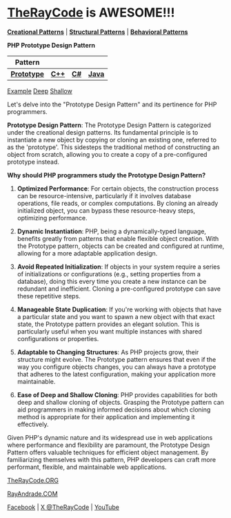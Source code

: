 # [TheRayCode](../../../README.md) is AWESOME!!!

**[Creational Patterns](../README.md)** | **[Structural Patterns](../../Structural/README.md)** | **[Behavioral Patterns](../../Behavioral/README.md)**

**PHP Prototype Design Pattern**

|Pattern|   |   |   |
|---|---|---|---|
|  [**Prototype**](README.md) | [**C++**](../../../CPP/Creational/Prototype/README.md) | [**C#**](../../../Csharp/Creational/Prototype/README.md) | [**Java**](../../../Java/Creational/Prototype/README.md) |

[Example](Example/README.md) [Deep](Deep/README.md) [Shallow](Shallow/README.md)

Let's delve into the "Prototype Design Pattern" and its pertinence for PHP programmers.

**Prototype Design Pattern**:
The Prototype Design Pattern is categorized under the creational design patterns. Its fundamental principle is to instantiate a new object by copying or cloning an existing one, referred to as the 'prototype'. This sidesteps the traditional method of constructing an object from scratch, allowing you to create a copy of a pre-configured prototype instead.

**Why should PHP programmers study the Prototype Design Pattern?**

1. **Optimized Performance**: For certain objects, the construction process can be resource-intensive, particularly if it involves database operations, file reads, or complex computations. By cloning an already initialized object, you can bypass these resource-heavy steps, optimizing performance.

2. **Dynamic Instantiation**: PHP, being a dynamically-typed language, benefits greatly from patterns that enable flexible object creation. With the Prototype pattern, objects can be created and configured at runtime, allowing for a more adaptable application design.

3. **Avoid Repeated Initialization**: If objects in your system require a series of initializations or configurations (e.g., setting properties from a database), doing this every time you create a new instance can be redundant and inefficient. Cloning a pre-configured prototype can save these repetitive steps.

4. **Manageable State Duplication**: If you're working with objects that have a particular state and you want to spawn a new object with that exact state, the Prototype pattern provides an elegant solution. This is particularly useful when you want multiple instances with shared configurations or properties.

5. **Adaptable to Changing Structures**: As PHP projects grow, their structure might evolve. The Prototype pattern ensures that even if the way you configure objects changes, you can always have a prototype that adheres to the latest configuration, making your application more maintainable.

6. **Ease of Deep and Shallow Cloning**: PHP provides capabilities for both deep and shallow cloning of objects. Grasping the Prototype pattern can aid programmers in making informed decisions about which cloning method is appropriate for their application and implementing it effectively.

Given PHP's dynamic nature and its widespread use in web applications where performance and flexibility are paramount, the Prototype Design Pattern offers valuable techniques for efficient object management. By familiarizing themselves with this pattern, PHP developers can craft more performant, flexible, and maintainable web applications.

[TheRayCode.ORG](https://www.TheRayCode.org)  

[RayAndrade.COM](https://www.RayAndrade.com)

[Facebook](https://www.facebook.com/TheRayCode/) | [X @TheRayCode](https://www.x.com/TheRayCode/) | [YouTube](https://www.youtube.com/TheRayCode/)
